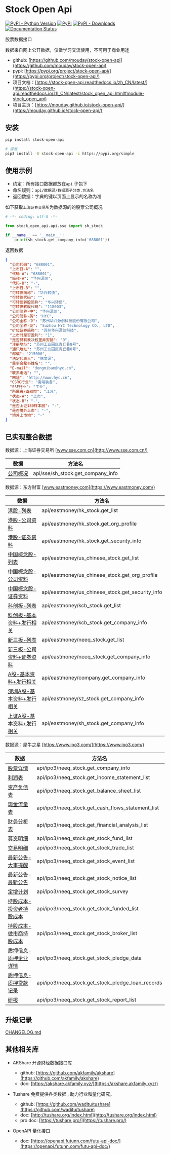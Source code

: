 # Stock Open Api

[![PyPI - Python Version](https://img.shields.io/pypi/pyversions/stock-open-api)](https://pypi.org/project/stock-open-api)
[![PyPI](https://img.shields.io/pypi/v/stock-open-api.svg)](https://pypi.org/project/stock-open-api)
[![PyPI - Downloads](https://img.shields.io/pypi/dm/stock-open-api?label=pypi%20downloads)](https://pypi.org/project/stock-open-api)
[![Documentation Status](https://readthedocs.org/projects/stock-open-api/badge/?version=latest)](https://stock-open-api.readthedocs.io/zh_CN/latest/?badge=latest)

股票数据接口

数据来自网上公开数据，仅做学习交流使用，不可用于商业用途

- github: [https://github.com/mouday/stock-open-api](https://github.com/mouday/stock-open-api)
- pypi: [https://pypi.org/project/stock-open-api/](https://pypi.org/project/stock-open-api/)
- 项目文档：[https://stock-open-api.readthedocs.io/zh_CN/latest/](https://stock-open-api.readthedocs.io/zh_CN/latest/stock_open_api.html#module-stock_open_api)
- 项目主页：[https://mouday.github.io/stock-open-api/](https://mouday.github.io/stock-open-api/)

## 安装

```bash
pip install stock-open-api

# 或者
pip3 install -U stock-open-api -i https://pypi.org/simple
```

## 使用示例

- 约定：所有接口数据都放在`api` 子包下
- 命名规则：`api/数据源/数据源子分类.方法名`
- 返回数据：字典的键以页面上显示的名称为准

如下获取`上海证券交易所`为数据源的的股票公司概况

```python
# -*- coding: utf-8 -*-

from stock_open_api.api.sse import sh_stock

if __name__ == '__main__':
    print(sh_stock.get_company_info('688001'))
```

返回数据

```json
{
  "公司代码": "688001",
  "上市日-A": "",
  "代码-A": "688001",
  "简称-A": "华兴源创",
  "代码-B": "-",
  "上市日-B": "",
  "可转债简称": "华兴转债",
  "可转债代码": "",
  "可转债转股简称": "华兴转债",
  "可转债转股代码": "118003",
  "公司简称-中": "华兴源创",
  "公司简称-英": "HYC",
  "公司全称-中": "苏州华兴源创科技股份有限公司",
  "公司全称-英": "Suzhou HYC Technology CO., LTD",
  "扩位证券简称": "苏州华兴源创科技",
  "上市时是否盈利": "1",
  "是否具有表决权差异安排": "0",
  "注册地址": "苏州工业园区青丘巷8号",
  "通讯地址": "苏州工业园区青丘巷8号",
  "邮编": "215000",
  "法定代表人": "陈文源",
  "董事会秘书姓名": "",
  "E-mail": "dongmiban@hyc.cn",
  "联系电话": "",
  "网址": "http://www.hyc.cn",
  "CSRC行业": "高端装备",
  "SSE行业": "工业",
  "所属省/直辖市": "江苏",
  "状态-A": "上市",
  "状态-B": "-",
  "是否上证180样本股": "-",
  "是否境外上市": "-",
  "境外上市地": "-"
}
```

## 已实现整合数据

数据源：上海证券交易所 [www.sse.com.cn](http://www.sse.com.cn/)

| 数据 | 方法名 |
| - | - | 
| [公司概况](http://www.sse.com.cn/assortment/stock/list/info/company/index.shtml?COMPANY_CODE=688001) | api/sse/sh_stock.get_company_info |

数据源：东方财富 [www.eastmoney.com](https://www.eastmoney.com/)

| 数据 | 方法名 |
| - | - | 
| [港股-列表](http://www.sse.com.cn/assortment/stock/list/info/company/index.shtml?COMPANY_CODE=688001) | api/eastmoney/hk_stock.get_list |
| [港股-公司资料](http://emweb.securities.eastmoney.com/PC_HKF10/pages/home/index.html?code=00491&type=web&color=w#/CompanyProfile) | api/eastmoney/hk_stock.get_org_profile |
| [港股-证券资料](http://emweb.securities.eastmoney.com/PC_HKF10/pages/home/index.html?code=00491&type=web&color=w#/CompanyProfile) | api/eastmoney/hk_stock.get_security_info |
| [中国概念股-列表](http://quote.eastmoney.com/center/gridlist.html#us_chinese) | api/eastmoney/us_chinese_stock.get_list |
| [中国概念股-公司资料](http://emweb.eastmoney.com/PC_USF10/pages/index.html?code=PWM&type=web&color=w#/gsgk/gszl) | api/eastmoney/us_chinese_stock.get_org_profile |
| [中国概念股-证券资料](http://emweb.eastmoney.com/PC_USF10/pages/index.html?code=PWM&type=web&color=w#/gsgk/zqzl) | api/eastmoney/us_chinese_stock.get_security_info |
| [科创板-列表](http://quote.eastmoney.com/center/gridlist.html#kcb_board) | api/eastmoney/kcb_stock.get_list |
| [科创板-基本资料+发行相关](http://emweb.securities.eastmoney.com/PC_HSF10/CompanySurvey/Index?type=web&code=sh603801) | api/eastmoney/kcb_stock.get_company_info |
| [新三板-列表](http://quote.eastmoney.com/center/gridlist.html#neeq_stocks) | api/eastmoney/neeq_stock.get_list |
| [新三板-公司资料+证券资料](http://xinsanban.eastmoney.com/F10/CompanyInfo/Introduction/839499.html) | api/eastmoney/neeq_stock.get_company_info |
| [A股-基本资料+发行相关](http://emweb.securities.eastmoney.com/PC_HSF10/CompanySurvey/Index?type=web&code=sh603801) | api/eastmoney/company.get_company_info |
| [深圳A股-基本资料+发行相关](http://emweb.securities.eastmoney.com/PC_HSF10/CompanySurvey/Index?type=web&code=sh603801) | api/eastmoney/sz_stock.get_company_info |
| [上证A股-基本资料+发行相关](http://emweb.securities.eastmoney.com/PC_HSF10/CompanySurvey/Index?type=web&code=sh603801) | api/eastmoney/sh_stock.get_company_info |

数据源：犀牛之星 [https://www.ipo3.com/](https://www.ipo3.com/)

| 数据 | 方法名 |
| - | - | 
| [股票详情](https://www.ipo3.com/company-show/stock_code-430510.html) | api/ipo3/neeq_stock.get_company_info |
| [利润表](https://www.ipo3.com/company-show/stock_code-430510-tab-finance-date_type-001.html#content) | api/ipo3/neeq_stock.get_income_statement_list |
| [资产负债表](https://www.ipo3.com/company-show/stock_code-430510-tab-finance-date_type-001-type-debt.html#content) | api/ipo3/neeq_stock.get_balance_sheet_list |
| [现金流量表](https://www.ipo3.com/company-show/stock_code-430510-tab-finance-date_type-001-type-cash.html#content) | api/ipo3/neeq_stock.get_cash_flows_statement_list |
| [财务分析表](https://www.ipo3.com/company-show/stock_code-430510-tab-finance-date_type-001-type-analysis.html#content) | api/ipo3/neeq_stock.get_financial_analysis_list |
| [募资明细](https://www.ipo3.com/company-show/stock-830936-tab-fund.html#content) | api/ipo3/neeq_stock.get_stock_fund_list |
| [交易明细](https://www.ipo3.com/company-show/stock-430577-tab-trade.html#content) | api/ipo3/neeq_stock.get_stock_trade_list |
| [最新公告-大事提醒](https://www.ipo3.com/company-show/stock-430577-tab-notice.html#notice1) | api/ipo3/neeq_stock.get_stock_event_list |
| [最新公告-最新公告](https://www.ipo3.com/company-show/stock-430577-tab-notice.html#notice2) | api/ipo3/neeq_stock.get_stock_notice_list |
| [定增计划](https://www.ipo3.com/company-show/stock-430577-tab-survey.html#content) | api/ipo3/neeq_stock.get_stock_survey |
| [持股成本-投资者持股成本](https://www.ipo3.com/company-show/stock-430283-tab-funded.html#content) | api/ipo3/neeq_stock.get_stock_funded_list |
| [持股成本-做市商持股成本](https://www.ipo3.com/company-show/stock-832586-tab-broker.html#content) | api/ipo3/neeq_stock.get_stock_broker_list |
| [质押信息-质押企业详情](https://www.ipo3.com/company-show/tab-pledge-stock_code-839826.html) | api/ipo3/neeq_stock.get_stock_pledge_data |
| [质押信息-质押贷款记录](https://www.ipo3.com/company-show/tab-pledge-stock_code-839826.html) | api/ipo3/neeq_stock.get_stock_pledge_loan_records |
| [研报](https://www.ipo3.com/company-show/stock-834082-tab-report.html#content) | api/ipo3/neeq_stock.get_stock_report_list |



## 升级记录 
 
[CHANGELOG.md](https://github.com/mouday/stock-open-api/blob/master/CHANGELOG.md)

## 其他相关库

- AKShare 开源财经数据接口库 
    - github: [https://github.com/akfamily/akshare](https://github.com/akfamily/akshare)
    - doc: [https://akshare.akfamily.xyz/](https://akshare.akfamily.xyz/)

- Tushare 免费提供各类数据 , 助力行业和量化研究。 
    - github: [https://github.com/waditu/tushare](https://github.com/waditu/tushare)
    - doc: [http://tushare.org/index.html](http://tushare.org/index.html)
    - pro doc: [https://tushare.pro/](https://tushare.pro/)

- OpenAPI 量化接口
    - doc: [https://openapi.futunn.com/futu-api-doc/](https://openapi.futunn.com/futu-api-doc/)